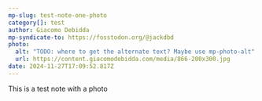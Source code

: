 ```yaml
---
mp-slug: test-note-one-photo
category[]: test
author: Giacomo Debidda
mp-syndicate-to: https://fosstodon.org/@jackdbd
photo:
  alt: "TODO: where to get the alternate text? Maybe use mp-photo-alt"
  url: https://content.giacomodebidda.com/media/866-200x300.jpg
date: 2024-11-27T17:09:52.817Z
---
```


This is a test note with a photo
